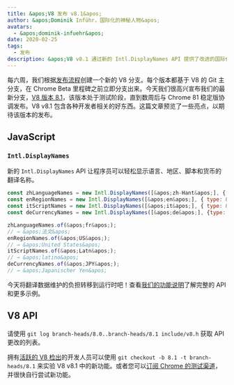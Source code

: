 ```yaml
---
title: &apos;V8 发布 v8.1&apos;
author: &apos;Dominik Inführ，国际化的神秘人物&apos;
avatars:
  - &apos;dominik-infuehr&apos;
date: 2020-02-25
tags:
  - 发布
description: &apos;V8 v8.1 通过新的 Intl.DisplayNames API 提供了改进的国际化支持功能。&apos;
---
```


每六周，我们根据[发布流程](https://v8.dev/docs/release-process)创建一个新的 V8 分支。每个版本都基于 V8 的 Git 主分支，在 Chrome Beta 里程碑之前立即分支出来。今天我们很高兴宣布我们的最新分支，[V8 版本 8.1](https://chromium.googlesource.com/v8/v8.git/+log/branch-heads/8.1)，该版本处于测试阶段，直到数周后与 Chrome 81 稳定版协调发布。V8 v8.1 包含各种开发者相关的好东西。这篇文章预览了一些亮点，以期待该版本的发布。

<!--truncate-->
## JavaScript

### `Intl.DisplayNames`

新的 `Intl.DisplayNames` API 让程序员可以轻松显示语言、地区、脚本和货币的翻译名称。

```js
const zhLanguageNames = new Intl.DisplayNames([&apos;zh-Hant&apos;], { type: &apos;language&apos; });
const enRegionNames = new Intl.DisplayNames([&apos;en&apos;], { type: &apos;region&apos; });
const itScriptNames = new Intl.DisplayNames([&apos;it&apos;], { type: &apos;script&apos; });
const deCurrencyNames = new Intl.DisplayNames([&apos;de&apos;], {type: &apos;currency&apos;});

zhLanguageNames.of(&apos;fr&apos;);
// → &apos;法文&apos;
enRegionNames.of(&apos;US&apos;);
// → &apos;United States&apos;
itScriptNames.of(&apos;Latn&apos;);
// → &apos;latino&apos;
deCurrencyNames.of(&apos;JPY&apos;);
// → &apos;Japanischer Yen&apos;
```

今天将翻译数据维护的负担转移到运行时吧！查看[我们的功能说明](https://v8.dev/features/intl-displaynames)了解完整的 API 和更多示例。

## V8 API

请使用 `git log branch-heads/8.0..branch-heads/8.1 include/v8.h` 获取 API 更改的列表。

拥有[活跃的 V8 检出](/docs/source-code#using-git)的开发人员可以使用 `git checkout -b 8.1 -t branch-heads/8.1` 来实验 V8 v8.1 中的新功能。或者您可以[订阅 Chrome 的测试渠道](https://www.google.com/chrome/browser/beta.html)，并很快自行尝试新功能。
